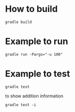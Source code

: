 # How to build

    gradle build


# Example to run

    gradle run -Pargs="-u 100"


# Example to test

    gradle test

to show addition information

    gradle test -i
